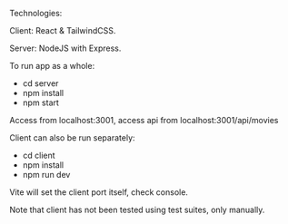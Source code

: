 Technologies: 

Client: React & TailwindCSS.

Server: NodeJS with Express.


To run app as a whole:

- cd server
- npm install
- npm start

Access from localhost:3001, 
access api from localhost:3001/api/movies

Client can also be run separately:

- cd client
- npm install
- npm run dev

Vite will set the client port itself, check console.

Note that client has not been tested using test suites, only manually.
